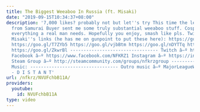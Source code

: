 ```yaml
---
title: The Biggest Weeaboo In Russia (ft. Misaki)
date: "2019-09-15T10:34:37+08:00"
description: '7,000 likes? probably not but let''s try This time the legend Misaki
  from Samurai Buyer sent me some truly substantial weeaboo stuff. Cosplay, food,
  everything a real man needs. Hopefully you enjoy, smash like pls. Twitter â–º https://twitter.com/NFKRZAlt
  Misaki''s links (he has me on gunpoint to put these here): https://goo.gl/jBbrBq
  https://goo.gl/T7ZYb5 https://goo.gl/vjbBtm https://goo.gl/nDYTTq https://goo.gl/CBXDwA
  https://goo.gl/ZkwrBl --------------------------------- Twitch â–º http://www.twitch.tv/nfkrz
  Facebook â–º https://www.facebook.com/NFKRZ1 Instagram â–º https://instagram.com/roman_nfkrz/
  Steam Group â–º http://steamcommunity.com/groups/nfkrzgroup ---------------------------------
  Music: --------------------------------- Outro music â–º MajorLeagueWobs/Holder
  - D I S T A N T'
url: /nfkrz/NVUFchbB11A/
providers:
  youtube:
    id: NVUFchbB11A
type: video
---
```

